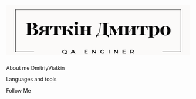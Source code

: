 
<h1 align="center"><img src="https://github.com/DmitriyViatkin/DmitriyViatkin/blob/main/assets/%D0%92%D1%8F%D1%82%D0%BA%D1%96%D0%BD%20%D0%94%D0%BC%D0%B8%D1%82%D1%80%D0%BE%201.png"/></h1>

About me
DmitriyViatkin

Languages and tools

Follow Me
